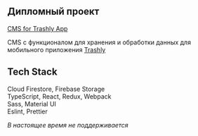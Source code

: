 ## Дипломный проект

[CMS for Trashly App](https://cms-for-trashly-app.web.app/)

CMS с функционалом для хранения и обработки данных для мобильного приложения [Trashly](https://trashly-2cf98.web.app/index.html)

## Tech Stack

Cloud Firestore, Firebase Storage\
TypeScript, React, Redux, Webpack  
Sass, Material UI  
Eslint, Prettier

*В настоящее время не поддерживается*

